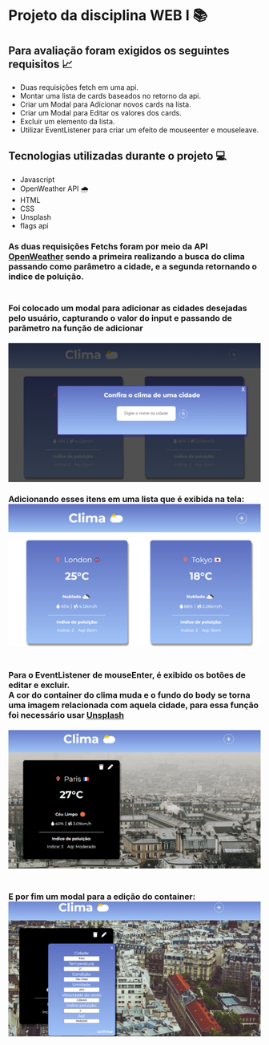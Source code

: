 # Projeto da disciplina WEB I 📚

## Para avaliação foram exigidos os seguintes requisitos 📈
* Duas requisições fetch em uma api.
* Montar uma lista de cards baseados no retorno da api.
* Criar um Modal para Adicionar novos cards na lista.
* Criar um Modal para Editar os valores dos cards.
* Excluir um elemento da lista.
* Utilizar EventListener para criar um efeito de mouseenter e mouseleave.

## Tecnologias utilizadas durante o projeto 💻
* Javascript
* OpenWeather API 🌧
* HTML
* CSS
* Unsplash
* flags api

<h3>As duas requisições Fetchs foram por meio da API 
<a href='https://openweathermap.org/api'>OpenWeather</a> sendo a primeira realizando a busca do clima passando como parâmetro a cidade, e a segunda retornando o indice de poluição.
<br>
<br>
</h3>

<h3>
Foi colocado um modal para adicionar as cidades desejadas pelo usuário, capturando o valor do input e passando de parâmetro na função de adicionar
<br>
<br>
<img src="img/imagem%202.png">
<br>
<br>
Adicionando esses itens em uma lista que é exibida na tela:
<img src="img/imagem%201.png">
</h3>

<h3>
<br>
Para o EventListener de mouseEnter, é exibido os botões de editar e excluir.
<br>
 A cor do container do clima muda e o fundo do body se torna uma imagem relacionada com aquela cidade, para essa função foi necessário usar <a href="https://unsplash.com/pt-br">Unsplash</a>
 <br>
 <br>
 <img src="img/imagem%203.png">
</h3>

<h3>
<br>
E por fim um modal para a edição do container: 
<br>
<img src="img/imagem%204.png">
</h3>


